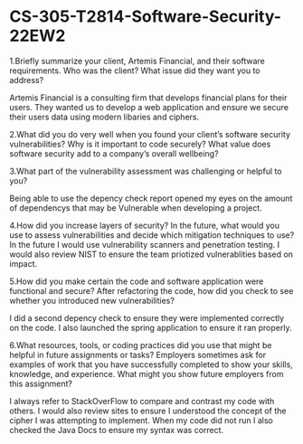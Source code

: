 # CS-305-T2814-Software-Security-22EW2


1.Briefly summarize your client, Artemis Financial, and their software requirements. Who was the client? What issue did they want you to address?

Artemis Financial is a consulting firm that develops financial plans for their users. They wanted us to develop a web application and ensure we secure their users data using modern libaries and ciphers.

2.What did you do very well when you found your client’s software security vulnerabilities? Why is it important to code securely? What value does software security add to a company’s overall wellbeing?


3.What part of the vulnerability assessment was challenging or helpful to you?
 
Being able to use the depency check report opened my eyes on the amount of dependencys that may be Vulnerable when developing a project. 

4.How did you increase layers of security? In the future, what would you use to assess vulnerabilities and decide which mitigation techniques to use?
In the future I would use vulnerability scanners and penetration testing. I would also review NIST to ensure the team priotized vulnerablities based on impact.

5.How did you make certain the code and software application were functional and secure? After refactoring the code, how did you check to see whether you introduced new vulnerabilities?

I did a second depency check to ensure they were implemented correctly on the code. I also launched the spring application to ensure it ran properly. 

6.What resources, tools, or coding practices did you use that might be helpful in future assignments or tasks?
Employers sometimes ask for examples of work that you have successfully completed to show your skills, knowledge, and experience. What might you show future employers from this assignment?

I always refer to StackOverFlow to compare and contrast my code with others. I would also review sites to ensure I understood the concept of the cipher I was attempting to implement. When my code did not run I also checked the Java Docs to ensure my syntax was correct. 
